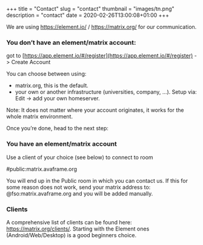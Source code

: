 +++
title = "Contact"
slug = "contact"
thumbnail = "images/tn.png"
description = "contact"
date = 2020-02-26T13:00:08+01:00
+++

We are using https://element.io/ / https://matrix.org/ for our communication.

<!-- Visit our matrix room at:  -->
<!-- [#public:matrix.avaframe.org](https://matrix.to/#/!qmUrKSNurDoVuKAtRU:matrix.avaframe.org?via=matrix.avaframe.org) -->

### You don’t have an element/matrix account:

got to [https://app.element.io/#/register](https://app.element.io/#/register) -> Create Account

You can choose between using:
   - matrix.org, this is the default.
   - your own or another infrastructure (universities, company, …). Setup via: Edit -> add your own homeserver.

Note: It does not matter where your account originates, it works for the whole matrix environment.

Once you’re done, head to the next step:

### You have an element/matrix account

Use a client of your choice (see below) to connect to room

#public:matrix.avaframe.org

You will end up in the Public room in which you can contact us. If this for some reason does not work, send your matrix address to:
@fso:matrix.avaframe.org
and you will be added manually.

### Clients

A comprehensive list of clients can be found here: https://matrix.org/clients/.
Starting with the Element ones (Android/Web/Desktop) is a good beginners choice.
